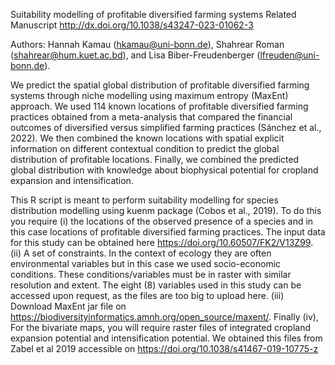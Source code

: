 Suitability modelling of profitable diversified farming systems
Related Manuscript http://dx.doi.org/10.1038/s43247-023-01062-3

Authors: Hannah Kamau (hkamau@uni-bonn.de), Shahrear Roman (shahrear@hum.kuet.ac.bd), and Lisa Biber-Freudenberger (lfreuden@uni-bonn.de).

We predict the spatial global distribution of profitable diversified farming systems through niche modelling using maximum entropy (MaxEnt) approach. We used 114 known locations of profitable diversified farming practices obtained from a meta-analysis that compared the financial outcomes of diversified versus simplified farming practices (Sánchez et al., 2022). We then combined the known locations with spatial explicit information on different contextual condition to predict the global distribution of profitable locations. Finally, we combined the predicted global distribution with knowledge about biophysical potential for cropland expansion and intensification.

This R script is meant to perform suitability modelling for species distribution modelling using kuenm package (Cobos et al., 2019).
To do this you require (i) the locations of the observed presence of a species and in this case locations of profitable diversified farming practices. The input data for this study can be obtained here https://doi.org/10.60507/FK2/V13Z99. (ii) A set of constraints. In the context of ecology they are often environmental variables but in this case we used socio-economic conditions. These conditions/variables must be in raster with similar resolution and extent. The eight (8) variables used in this study can be accessed upon request, as the files are too big to upload here. (iii) Download MaxEnt jar file on https://biodiversityinformatics.amnh.org/open_source/maxent/. Finally (iv), For the bivariate maps, you will require raster files of integrated cropland expansion potential and intensification potential. We obtained this files from Zabel et al 2019 accessible on https://doi.org/10.1038/s41467-019-10775-z

